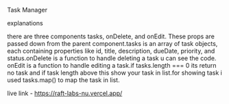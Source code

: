 Task Manager


explanations

there are three components tasks, onDelete, and onEdit. These props are passed down from the parent component.tasks is an array of task objects, each containing properties like id, title, description, dueDate, priority, and status.onDelete is a function to handle deleting a task u can see the code. onEdit is a function to handle editing a task.if tasks.length === 0 its return no task and if task length above this show your task in list.for showing task i used tasks.map() to map the task in list.


live link - https://raft-labs-nu.vercel.app/